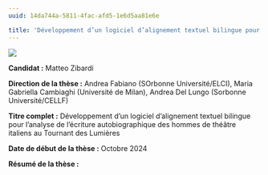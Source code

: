 ```yaml
---
uuid: 14da744a-5811-4fac-afd5-1e6d5aa81e6e

title: 'Développement d’un logiciel d’alignement textuel bilingue pour l’analyse de l’écriture autobiographique des hommes de théâtre italiens au Tournant des Lumières'
---
```


![](these-1.png)

**Candidat :** Matteo Zibardi

**Direction de la thèse :** Andrea Fabiano (SOrbonne Université/ELCI), Maria Gabriella Cambiaghi (Université de Milan), Andrea Del Lungo (Sorbonne Université/CELLF)

**Titre complet :** Développement d’un logiciel d’alignement textuel bilingue pour l’analyse de l’écriture autobiographique des hommes de théâtre italiens au Tournant des Lumières

**Date de début de la thèse :** Octobre 2024

**Résumé de la thèse :**
